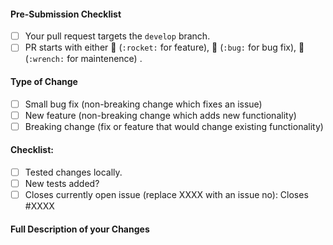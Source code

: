 #### Pre-Submission Checklist

- [ ] Your pull request targets the `develop` branch.
- [ ] PR starts with either 🚀 (`:rocket:` for feature), 🐛 (`:bug:` for bug fix), 🔧 (`:wrench:` for maintenence) .

#### Type of Change

- [ ] Small bug fix (non-breaking change which fixes an issue)
- [ ] New feature (non-breaking change which adds new functionality)
- [ ] Breaking change (fix or feature that would change existing functionality)

#### Checklist:

- [ ] Tested changes locally.
- [ ] New tests added?
- [ ] Closes currently open issue (replace XXXX with an issue no): Closes #XXXX

#### Full Description of your Changes
